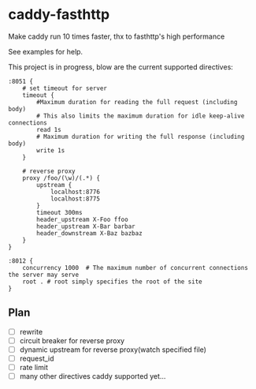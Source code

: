 # caddy-fasthttp

Make caddy run 10 times faster, thx to fasthttp's high performance

See examples for help.

This project is in progress, blow are the current supported directives:

```
:8051 {
    # set timeout for server
    timeout {
        #Maximum duration for reading the full request (including body)
        # This also limits the maximum duration for idle keep-alive connections
        read 1s
        # Maximum duration for writing the full response (including body)
        write 1s
    }

    # reverse proxy
    proxy /foo/(\w)/(.*) {
        upstream {
            localhost:8776
            localhost:8775
        }
        timeout 300ms
        header_upstream X-Foo ffoo
        header_upstream X-Bar barbar
        header_downstream X-Baz bazbaz
    }
}

:8012 {
    concurrency 1000  # The maximum number of concurrent connections the server may serve
    root . # root simply specifies the root of the site
}
```

## Plan

- [ ] rewrite
- [ ] circuit breaker for reverse proxy
- [ ] dynamic upstream for reverse proxy(watch specified file)
- [ ] request_id
- [ ] rate limit
- [ ] many other directives caddy supported yet...